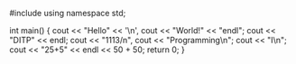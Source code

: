 #include <iostream>
using namespace std;

int main()
{
  cout << "Hello" << '\n',
  cout << "World!" << "endl";
  cout << "DITP" << endl;
  cout << "1113/n",
  cout << "Programming\\n";
  cout << "I\n";
  cout << "25+5" << endl << 50 + 50;
  return 0;
}
